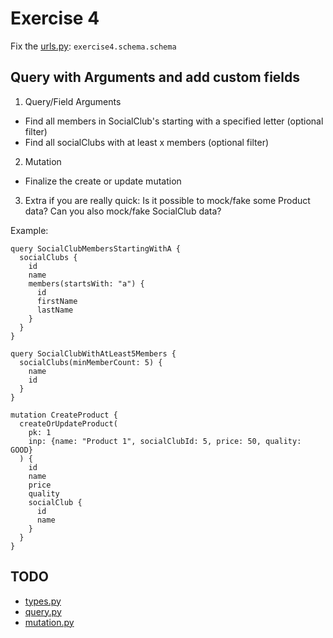 # Exercise 4

Fix the [urls.py](https://github.com/Speedy1991/strawberry-workshop/blob/master/core/urls.py#L4): `exercise4.schema.schema`

## Query with Arguments and add custom fields

1) Query/Field Arguments
- Find all members in SocialClub's starting with a specified letter (optional filter)
- Find all socialClubs with at least x members (optional filter)

2) Mutation
- Finalize the create or update mutation 


3) Extra if you are really quick: Is it possible to mock/fake some Product data? Can you also mock/fake SocialClub data?

Example:
```
query SocialClubMembersStartingWithA {
  socialClubs {
    id
    name
    members(startsWith: "a") {
      id
      firstName
      lastName
    }
  }
}

query SocialClubWithAtLeast5Members {
  socialClubs(minMemberCount: 5) {
    name
    id
  }
}

mutation CreateProduct {
  createOrUpdateProduct(
    pk: 1
    inp: {name: "Product 1", socialClubId: 5, price: 50, quality: GOOD}
  ) {
    id
    name
    price
    quality
    socialClub {
      id
      name
    }
  }
}
```


## TODO

- [types.py](https://github.com/Speedy1991/strawberry-workshop/blob/master/exercise4/schema/types.py)
- [query.py](https://github.com/Speedy1991/strawberry-workshop/blob/master/exercise4/schema/query.py)
- [mutation.py](https://github.com/Speedy1991/strawberry-workshop/blob/master/exercise4/schema/mutation.py)

